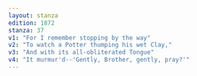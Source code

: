 ```yaml
---
layout: stanza
edition: 1872
stanza: 37
v1: "For I remember stopping by the way"
v2: "To watch a Potter thumping his wet Clay,"
v3: "And with its all-obliterated Tongue"
v4: "It murmur'd--'Gently, Brother, gently, pray?'"
---
```

